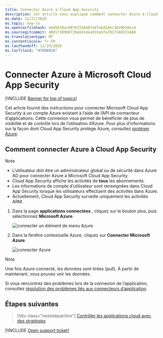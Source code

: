 ```yaml
---
title: Connecter Azure à Cloud App Security
description: Cet article vous explique comment connecter Azure à Cloud App Security à l’aide du connecteur d’API, afin de bénéficier de plus de contrôle et de visibilité lors de l’utilisation.
ms.date: 12/27/2020
ms.topic: how-to
ms.openlocfilehash: eb95630ac08763fa6b87a6fab410ec3629010ec8
ms.sourcegitcommit: 40d17309b8729eb914ea91ba5fa7017340231488
ms.translationtype: MT
ms.contentlocale: fr-FR
ms.lasthandoff: 12/29/2020
ms.locfileid: "97808910"
---
```

# <a name="connect-azure-to-microsoft-cloud-app-security"></a>Connecter Azure à Microsoft Cloud App Security

[!INCLUDE [Banner for top of topics](includes/banner.md)]

Cet article fournit des instructions pour connecter Microsoft Cloud App Security à un compte Azure existant à l’aide de l’API de connecteur d’applications. Cette connexion vous permet de bénéficier de plus de visibilité et de contrôle lors de l’utilisation d’Azure. Pour plus d’informations sur la façon dont Cloud App Security protège Azure, consultez [protéger Azure](protect-azure.md).

## <a name="how-to-connect-azure-to-cloud-app-security"></a>Comment connecter Azure à Cloud App Security

> [!NOTE]
>
> - L’utilisateur doit être un administrateur global ou de sécurité dans Azure AD pour connecter Azure à Microsoft Cloud App Security.
> - Cloud App Security affiche les activités de **tous** les abonnements.
> - Les informations de compte d’utilisateur sont renseignées dans Cloud App Security lorsque les utilisateurs effectuent des activités dans Azure.
> - Actuellement, Cloud App Security surveille uniquement les activités ARM.

1. Dans la page **applications connectées** , cliquez sur le bouton plus, puis sélectionnez **Microsoft Azure**.

    ![connecter un élément de menu Azure](media/connect-azure-menu.png)

2. Dans la fenêtre contextuelle Azure, cliquez sur **Connecter Microsoft Azure**.

    ![connecter Azure](media/connect-azure.png)

> [!NOTE]
> Une fois Azure connecté, les données sont tirées (pull). À partir de maintenant, vous pouvez voir les données.

Si vous rencontrez des problèmes lors de la connexion de l’application, consultez [résolution des problèmes liés aux connecteurs d’application](troubleshooting-api-connectors-using-error-messages.md).

## <a name="next-steps"></a>Étapes suivantes

> [!div class="nextstepaction"]
> [Contrôler les applications cloud avec des stratégies](control-cloud-apps-with-policies.md)

[!INCLUDE [Open support ticket](includes/support.md)]
